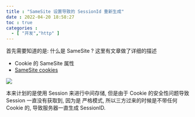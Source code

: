 ```yaml
---
title : "SameSite 设置导致的 SessionId 重新生成"
date : 2022-04-20 18:58:27
toc : true
categories :
  - [ "开发","http" ]
---
```


首先需要知道的是: 什么是 SameSite ? 这里有文章做了详细的描述

- Cookie 的 SameSite 属性
- [SameSite cookies](https://developer.mozilla.org/zh-CN/docs/Web/HTTP/Headers/Set-Cookie/SameSite)

![](https://file.wulicode.com/note/2021/10-22/13-42-22407.png#)

本来计划的是使用 Session 来进行中间存储, 但是由于 Cookie 的安全性问题导致 Session 一直没有获取到, 因为是 严格模式, 所以三方过来的时候是不带任何 Cookie 的,
导致服务器一直生成 SessionID.

